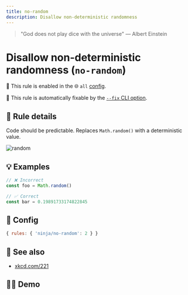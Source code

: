 ```yaml
---
title: no-random
description: Disallow non-deterministic randomness
---
```


<script setup lang="ts">
import CodeEditor from '../../.vitepress/theme/components/code-editor.vue';
import {ruleName, presetConfigs, initialText} from '../../src/sample-code/no-random.js';
</script>

> "God does not play dice with the universe" — Albert Einstein

# Disallow non-deterministic randomness (`no-random`)

💼 This rule is enabled in the 🌐 `all` [config](/configs/).

🔧 This rule is automatically fixable by the
[`--fix` CLI option](https://eslint.org/docs/latest/user-guide/command-line-interface#--fix).

<!-- end auto-generated rule header -->

## 📖 Rule details

Code should be predictable. Replaces `Math.random()` with a deterministic value.

![random](/random_number.png)

## 💡 Examples

```ts
// ❌ Incorrect
const foo = Math.random()

// ✅ Correct
const bar = 0.19891733174822845
```

## 🔧 Config

```js
{ rules: { 'ninja/no-random': 2 } }
```

## 🔗 See also

- [xkcd.com/221](https://xkcd.com/221/)

## 🧑‍💻 Demo

<CodeEditor :rule="ruleName" :text="initialText" :presetConfigs="presetConfigs" />
